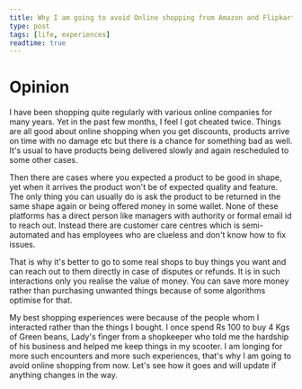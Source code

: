 ```yaml
---
title: Why I am going to avoid Online shopping from Amazon and Flipkart?
type: post
tags: [life, experiences]
readtime: true
---
```



# Opinion

I have been shopping quite regularly with various online companies for many years. Yet in the past few months, I feel I got cheated twice. Things are all good about online shopping when you get discounts, products arrive on time with no damage etc but there is a chance for something bad as well. It's usual to have products being delivered slowly and again rescheduled to some other cases. 

Then there are cases where you expected a product to be good in shape, yet when it arrives the product won't be of expected quality and feature. The only thing you can usually do is ask the product to be returned in the same shape again or being offered money in some wallet.  None of these platforms has a direct person like managers with authority or formal email id to reach out.  Instead there are customer care centres which is semi-automated and has employees who are clueless and don't know how to fix issues.

That is why it's better to go to some real shops to buy things you want and can reach out to them directly in case of disputes or refunds. It is in such interactions only you realise the value of money. You can save more money rather than purchasing unwanted things because of some algorithms optimise for that.  

My best shopping experiences were because of the people whom I interacted rather than the things I bought. I once spend Rs 100 to buy 4 Kgs of Green beans, Lady's finger from a shopkeeper who told me the hardship of his business and helped me keep things in my scooter.  I am longing for more such encounters and more such experiences, that's why I am going to avoid online shopping from now. Let's see how it goes and will update if anything changes in the way.
